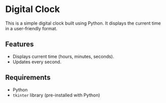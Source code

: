 # Digital Clock

This is a simple digital clock built using Python. It displays the current time in a user-friendly format.

## Features
- Displays current time (hours, minutes, seconds).
- Updates every second.

## Requirements
- Python 
- `tkinter` library (pre-installed with Python)
